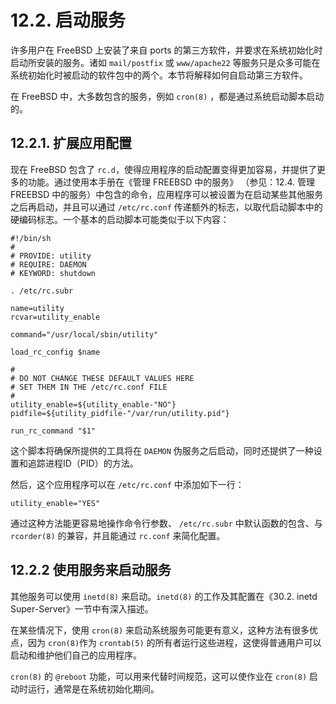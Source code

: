 # 12.2. 启动服务

许多用户在 FreeBSD 上安装了来自 ports 的第三方软件，并要求在系统初始化时启动所安装的服务。诸如 `mail/postfix` 或 `www/apache22` 等服务只是众多可能在系统初始化时被启动的软件包中的两个。本节将解释如何自启动第三方软件。

在 FreeBSD 中，大多数包含的服务，例如 `cron(8)` ，都是通过系统启动脚本启动的。

## 12.2.1. 扩展应用配置

现在 FreeBSD 包含了 `rc.d`，使得应用程序的启动配置变得更加容易，并提供了更多的功能。通过使用本手册在《管理 FREEBSD 中的服务》 （参见：12.4. 管理 FREEBSD 中的服务）中包含的命令，应用程序可以被设置为在启动某些其他服务之后再启动，并且可以通过 `/etc/rc.conf` 传递额外的标志，以取代启动脚本中的硬编码标志。一个基本的启动脚本可能类似于以下内容：

```
#!/bin/sh
#
# PROVIDE: utility
# REQUIRE: DAEMON
# KEYWORD: shutdown

. /etc/rc.subr

name=utility
rcvar=utility_enable

command="/usr/local/sbin/utility"

load_rc_config $name

#
# DO NOT CHANGE THESE DEFAULT VALUES HERE
# SET THEM IN THE /etc/rc.conf FILE
#
utility_enable=${utility_enable-"NO"}
pidfile=${utility_pidfile-"/var/run/utility.pid"}

run_rc_command "$1"
```

这个脚本将确保所提供的工具将在 `DAEMON` 伪服务之后启动，同时还提供了一种设置和追踪进程ID（PID）的方法。

然后，这个应用程序可以在 `/etc/rc.conf` 中添加如下一行：

```
utility_enable="YES"
```

通过这种方法能更容易地操作命令行参数、 `/etc/rc.subr` 中默认函数的包含、与 `rcorder(8)` 的兼容，并且能通过 `rc.conf` 来简化配置。

## 12.2.2 使用服务来启动服务

其他服务可以使用 `inetd(8)` 来启动。`inetd(8)` 的工作及其配置在《30.2. inetd Super-Server》一节中有深入描述。

在某些情况下，使用 `cron(8)` 来启动系统服务可能更有意义，这种方法有很多优点，因为 `cron(8)`作为 `crontab(5)` 的所有者运行这些进程，这使得普通用户可以启动和维护他们自己的应用程序。

`cron(8)` 的 `@reboot` 功能，可以用来代替时间规范，这可以使作业在 `cron(8)` 启动时运行，通常是在系统初始化期间。
